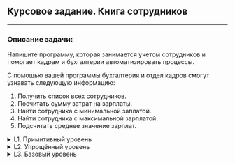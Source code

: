 ## Курсовое задание. Книга сотрудников

---
### Описание задачи:
Напишите программу, которая занимается учетом сотрудников и помогает кадрам и бухгалтерии автоматизировать процессы.

С помощью вашей программы бухгалтерия и отдел кадров смогут узнавать следующую информацию:

1. Получить список всех сотрудников.
2. Посчитать сумму затрат на зарплаты.
3. Найти сотрудника с минимальной заплатой.
4. Найти сотрудника с максимальной зарплатой.
5. Подсчитать среднее значение зарплат.
<details>
  <summary>L1. Примитивный уровень</summary>

1. Создать класс Employee, который содержит информацию о Ф.И.О., отделе и зарплате сотрудника. Отделы для простоты должны быть названы от 1 до 5.
2. Добавить статическую переменную-счетчик, которая будет отвечать за id.
3. Добавить в класс Employee поле id, которое проставляется из счетчика, а затем счетчик увеличивает свое значение. 
4. Добавить возможность получать значения полей из Employee (геттеры) для всех полей.
5. Добавить возможность устанавливать значения полей отдела и зарплаты (сеттеры).
6. По умолчанию все поля должны передавать через конструктор (кроме id) и заполняться в нем (включая id, который нужно получить из счетчика).
7. Создать внутри класса с методом main поле типа Employee[10], которое будет выполнять роль «хранилища» для записей о сотрудниках.
8. Создать статические методы, которые будут взаимодействовать с массивом и предоставлять результат:
    1. Получить список всех сотрудников со всеми имеющимися по ним данными (вывести в консоль значения всех полей (toString)).
    2. Посчитать сумму затрат на зарплаты в месяц.
    3. Найти сотрудника с минимальной зарплатой. 
    4. Найти сотрудника с максимальной зарплатой. 
    5. Подсчитать среднее значение зарплат (можно использовать для этого метод из пункта b). 
    6. Получить Ф.И.О. всех сотрудников (вывести в консоль).
<details>
  <summary>Критерии оценки </summary>

– Корректно создан класс Employee.

– Реализованы геттеры для всех полей класса.

– Реализованы сеттеры для всех полей класса.

– Создано поле типа Employee[10] для хранения записей о сотрудниках.

– Созданы методы, которые корректно выводят информацию:

- список всех сотрудников со всеми данными,
- поиск сотрудника с минимальной зарплатой,
- поиск сотрудника с максимальной зарплатой,
- подсчет среднего значения зарплат,
- список Ф.И.О. всех сотрудников.

– Программа работает корректно при изменении любых данных о сотрудниках и выводит верный результат.
</details>
</details>
<details>
  <summary>L2. Упрощённый уровень</summary>

Создать дополнительные статические методы для решения следующих задач.

1. Проиндексировать зарплату (вызвать изменение зарплат у всех сотрудников на величину аргумента в %).
2. Получить в качестве параметра номер отдела (1–5) и найти (всего 6 методов):
    1. Сотрудника с минимальной зарплатой.
    2. Сотрудника с максимальной зарплатой.
    3. Сумму затрат на зарплату по отделу.
    4. Среднюю зарплату по отделу (учесть, что количество людей в отделе отличается от employees.length).
    5. Проиндексировать зарплату всех сотрудников отдела на процент, который приходит в качестве параметра.
    6. Напечатать всех сотрудников отдела (все данные, кроме отдела).
3. Получить в качестве параметра число и найти:
    1. Всех сотрудников с зарплатой меньше числа (вывести id, Ф.И.О. и зарплатой в консоль).
    2. Всех сотрудников с зарплатой больше (или равно) числа (вывести id, Ф.И.О. и зарплатой в консоль).
<details>
  <summary>Критерии оценки </summary>

– С помощью **шести** методов можно вывести данные:

- сотрудник с минимальной зарплатой,
- сотрудник с максимальной зарплатой,
- сумма затрат на зарплату по отделу,
- средняя зарплата по отделу,
- индексация зарплаты на %,
- печать всех данных всех сотрудников одного отдела, кроме номера отдела.

– Реализован параметр поиска всех сотрудников с зарплатой больше определенного числа, которое можно указать.

– Реализован параметр поиска всех сотрудников с зарплатой меньше определенного числа, которое можно указать.

– Программа работает корректно при изменении любых данных о сотрудниках и выводит верный результат.
</details>
</details>
<details>
  <summary>L3. Базовый уровень</summary>

Привести структуру проекта к ООП.

1. Создать класс EmployeeBook.
2. Перенести хранилище сотрудников в него (массив), закрыть к нему доступ извне (сделать приватным).
3. Все статические методы по работе с массивом перенести в этот класс и сделать нестатическими.
4. Добавить несколько новых методов:
   1. Добавить нового сотрудника (создаем объект, заполняем поля, кладем в массив).
      Нужно найти свободную ячейку в массиве и добавить нового сотрудника в нее. Искать нужно всегда с начала, так как возможно добавление в ячейку удаленных ранее сотрудников.
   2. Удалить сотрудника (находим сотрудника по Ф.И.О. и/или id, обнуляем его ячейку в массиве).
5. Изменить сотрудника (получить сотрудника по Ф.И.О., модернизировать его запись):
   1. Изменить зарплату.
   2. Изменить отдел.
      Придумать архитектуру. Сделать или два метода, или один, но продумать его.
6. Получить Ф.И.О. всех сотрудников по отделам (напечатать список отделов и их сотрудников).
<details>
  <summary>Критерии оценки </summary>

– Создан класс EmployeeBook.

– Данные о сотрудниках перенесены в класс EmployeeBook.

– Реализованы метод добавления нового сотрудника.

– Реализован метод удаления сотрудника.

– Реализован метод изменения зарплаты сотрудника.

– Реализован метод изменения отдела.
</details>
</details>